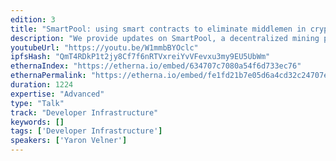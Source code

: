 ```yaml
---
edition: 3
title: "SmartPool: using smart contracts to eliminate middlemen in cryptocurrency mining"
description: "We provide updates on SmartPool, a decentralized mining pool using smart contracts. Typically, we present our findings after running SmartPool privately on the Ethereum mainnet with the highest hashrate of 30 GHs for a month."
youtubeUrl: "https://youtu.be/W1mmbBYOclc"
ipfsHash: "QmT4RDkP1t2jy8Cf7f6nRTVxreiYvVFevxu3my9EU5UbWm"
ethernaIndex: "https://etherna.io/embed/634707c7080a54f6d733ec76"
ethernaPermalink: "https://etherna.io/embed/fe1fd21b7e05d6a4cd32c24707ea40962a7ce0e818974fd78d3b775d8489fbc2"
duration: 1224
expertise: "Advanced"
type: "Talk"
track: "Developer Infrastructure"
keywords: []
tags: ['Developer Infrastructure']
speakers: ['Yaron Velner']
---
```

